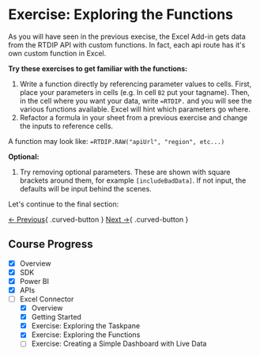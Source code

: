 # Exercise: Exploring the Functions

As you will have seen in the previous execise, the Excel Add-in gets data from the RTDIP API with custom functions. In fact, each api route has it's own custom function in Excel.

**Try these exercises to get familiar with the functions:**

1. Write a function directly by referencing parameter values to cells. First, place your parameters in cells (e.g. In cell `B2` put your tagname). Then, in the cell where you want your data, write `=RTDIP.` and you will see the various functions available. Excel will hint which parameters go where.
2. Refactor a formula in your sheet from a previous exercise and change the inputs to reference cells.

A function may look like: 
`=RTDIP.RAW("apiUrl", "region", etc...)`

**Optional:**

1. Try removing optional parameters. These are shown with square brackets around them, for example `[includeBadData]`. If not input, the defaults will be input behind the scenes.

Let's continue to the final section:

[← Previous](./taskpane.md){ .curved-button }
[Next →](./dashboard.md){ .curved-button }

## Course Progress
-   [X] Overview
-   [X] SDK
-   [X] Power BI
-   [X] APIs
-   [ ] Excel Connector
    *   [X] Overview
    *   [X] Getting Started
    *   [X] Exercise: Exploring the Taskpane
    *   [X] Exercise: Exploring the Functions
    *   [ ] Exercise: Creating a Simple Dashboard with Live Data